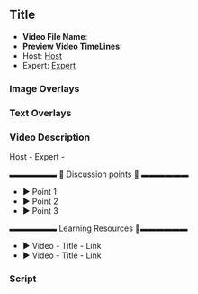 ##  Title

- **Video File Name**:
- **Preview Video TimeLines**: 
- Host: [Host]()
- Expert: [Expert]()

### Image Overlays

### Text Overlays

### Video Description

Host - 
Expert - 

▬▬▬▬▬▬   💎  Discussion points 💎  ▬▬▬▬▬▬ 
- ► Point 1
- ► Point 2
- ► Point 3

▬▬▬▬▬▬ Learning Resources 🔗▬▬▬▬▬▬ 
- ► Video - Title - Link
- ► Video - Title - Link


### Script


